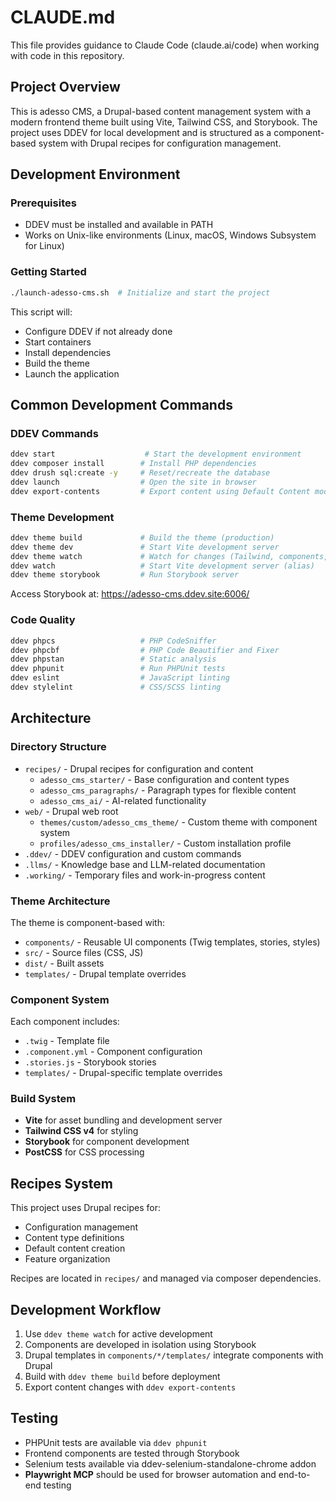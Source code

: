 # CLAUDE.md

This file provides guidance to Claude Code (claude.ai/code) when working with code in this repository.

## Project Overview

This is adesso CMS, a Drupal-based content management system with a modern frontend theme built using Vite, Tailwind CSS, and Storybook. The project uses DDEV for local development and is structured as a component-based system with Drupal recipes for configuration management.

## Development Environment

### Prerequisites
- DDEV must be installed and available in PATH
- Works on Unix-like environments (Linux, macOS, Windows Subsystem for Linux)

### Getting Started
```bash
./launch-adesso-cms.sh  # Initialize and start the project
```

This script will:
- Configure DDEV if not already done
- Start containers
- Install dependencies
- Build the theme
- Launch the application

## Common Development Commands

### DDEV Commands
```bash
ddev start                    # Start the development environment
ddev composer install        # Install PHP dependencies
ddev drush sql:create -y     # Reset/recreate the database
ddev launch                  # Open the site in browser
ddev export-contents         # Export content using Default Content module
```

### Theme Development
```bash
ddev theme build             # Build the theme (production)
ddev theme dev               # Start Vite development server
ddev theme watch             # Watch for changes (Tailwind, components, stories)
ddev watch                   # Start Vite development server (alias)
ddev theme storybook         # Run Storybook server
```

Access Storybook at: https://adesso-cms.ddev.site:6006/

### Code Quality
```bash
ddev phpcs                   # PHP CodeSniffer
ddev phpcbf                  # PHP Code Beautifier and Fixer
ddev phpstan                 # Static analysis
ddev phpunit                 # Run PHPUnit tests
ddev eslint                  # JavaScript linting
ddev stylelint               # CSS/SCSS linting
```

## Architecture

### Directory Structure
- `recipes/` - Drupal recipes for configuration and content
  - `adesso_cms_starter/` - Base configuration and content types
  - `adesso_cms_paragraphs/` - Paragraph types for flexible content
  - `adesso_cms_ai/` - AI-related functionality
- `web/` - Drupal web root
  - `themes/custom/adesso_cms_theme/` - Custom theme with component system
  - `profiles/adesso_cms_installer/` - Custom installation profile
- `.ddev/` - DDEV configuration and custom commands
- `.llms/` - Knowledge base and LLM-related documentation
- `.working/` - Temporary files and work-in-progress content

### Theme Architecture
The theme is component-based with:
- `components/` - Reusable UI components (Twig templates, stories, styles)
- `src/` - Source files (CSS, JS)
- `dist/` - Built assets
- `templates/` - Drupal template overrides

### Component System
Each component includes:
- `.twig` - Template file
- `.component.yml` - Component configuration
- `.stories.js` - Storybook stories
- `templates/` - Drupal-specific template overrides

### Build System
- **Vite** for asset bundling and development server
- **Tailwind CSS v4** for styling
- **Storybook** for component development
- **PostCSS** for CSS processing

## Recipes System

This project uses Drupal recipes for:
- Configuration management
- Content type definitions
- Default content creation
- Feature organization

Recipes are located in `recipes/` and managed via composer dependencies.

## Development Workflow

1. Use `ddev theme watch` for active development
2. Components are developed in isolation using Storybook
3. Drupal templates in `components/*/templates/` integrate components with Drupal
4. Build with `ddev theme build` before deployment
5. Export content changes with `ddev export-contents`

## Testing

- PHPUnit tests are available via `ddev phpunit`
- Frontend components are tested through Storybook
- Selenium tests available via ddev-selenium-standalone-chrome addon
- **Playwright MCP** should be used for browser automation and end-to-end testing


